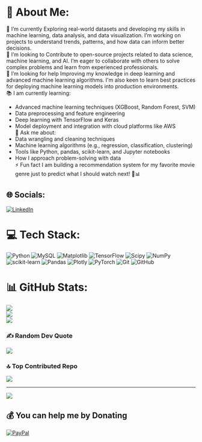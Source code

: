 # 💫 About Me:
🔭 I’m currently Exploring real-world datasets and developing my skills in machine learning, data analysis, and data visualization. I’m working on projects to understand trends, patterns, and how data can inform better decisions.<br>👯 I’m looking to Contribute to open-source projects related to data science, machine learning, and AI. I’m eager to collaborate with others to solve complex problems and learn from experienced professionals.
<br>🤝 I’m looking for help Improving my knowledge in deep learning and advanced machine learning algorithms. I'm also keen to learn best practices for deploying machine learning models into production environments.
<br>📚 I am currently learning: 
- Advanced machine learning techniques (XGBoost, Random Forest, SVM)
- Data preprocessing and feature engineering
- Deep learning with TensorFlow and Keras
- Model deployment and integration with cloud platforms like AWS<br>💬 Ask me about:
- Data wrangling and cleaning techniques
- Machine learning algorithms (e.g., regression, classification, clustering)
- Tools like Python, pandas, scikit-learn, and Jupyter notebooks
- How I approach problem-solving with data<br>⚡ Fun fact I am building a recommendation system for my favorite movie genre just to predict what I should watch next! 🎥📊 


## 🌐 Socials:
[![LinkedIn](https://img.shields.io/badge/LinkedIn-%230077B5.svg?logo=linkedin&logoColor=white)](https://linkedin.com/in/ryan-andere) 

# 💻 Tech Stack:
![Python](https://img.shields.io/badge/python-3670A0?style=for-the-badge&logo=python&logoColor=ffdd54) ![MySQL](https://img.shields.io/badge/mysql-4479A1.svg?style=for-the-badge&logo=mysql&logoColor=white) ![Matplotlib](https://img.shields.io/badge/Matplotlib-%23ffffff.svg?style=for-the-badge&logo=Matplotlib&logoColor=black) ![TensorFlow](https://img.shields.io/badge/TensorFlow-%23FF6F00.svg?style=for-the-badge&logo=TensorFlow&logoColor=white) ![Scipy](https://img.shields.io/badge/SciPy-%230C55A5.svg?style=for-the-badge&logo=scipy&logoColor=%white) ![NumPy](https://img.shields.io/badge/numpy-%23013243.svg?style=for-the-badge&logo=numpy&logoColor=white) ![scikit-learn](https://img.shields.io/badge/scikit--learn-%23F7931E.svg?style=for-the-badge&logo=scikit-learn&logoColor=white) ![Pandas](https://img.shields.io/badge/pandas-%23150458.svg?style=for-the-badge&logo=pandas&logoColor=white) ![Plotly](https://img.shields.io/badge/Plotly-%233F4F75.svg?style=for-the-badge&logo=plotly&logoColor=white) ![PyTorch](https://img.shields.io/badge/PyTorch-%23EE4C2C.svg?style=for-the-badge&logo=PyTorch&logoColor=white) ![Git](https://img.shields.io/badge/git-%23F05033.svg?style=for-the-badge&logo=git&logoColor=white) ![GitHub](https://img.shields.io/badge/github-%23121011.svg?style=for-the-badge&logo=github&logoColor=white)
# 📊 GitHub Stats:
![](https://github-readme-stats.vercel.app/api?username=Andere-Ryan&theme=dark&hide_border=true&include_all_commits=true&count_private=true)<br/>
![](https://github-readme-streak-stats.herokuapp.com/?user=Andere-Ryan&theme=dark&hide_border=true)<br/>
![](https://github-readme-stats.vercel.app/api/top-langs/?username=Andere-Ryan&theme=dark&hide_border=true&include_all_commits=true&count_private=true&layout=compact)

### ✍️ Random Dev Quote
![](https://quotes-github-readme.vercel.app/api?type=horizontal&theme=radical)

### 🔝 Top Contributed Repo
![](https://github-contributor-stats.vercel.app/api?username=Andere-Ryan&limit=5&theme=dark&combine_all_yearly_contributions=true)

---
[![](https://visitcount.itsvg.in/api?id=Andere-Ryan&icon=0&color=0)](https://visitcount.itsvg.in)

  ## 💰 You can help me by Donating
  [![PayPal](https://img.shields.io/badge/PayPal-00457C?style=for-the-badge&logo=paypal&logoColor=white)](https://paypal.me/andereryan18@gmail.com) 

  
<!-- Proudly created with GPRM ( https://gprm.itsvg.in ) -->
